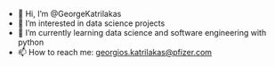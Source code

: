 - 👋 Hi, I’m @GeorgeKatrilakas
- 👀 I’m interested in data science projects
- 🌱 I’m currently learning data science and software engineering with python
- 📫 How to reach me: georgios.katrilakas@pfizer.com

<!---
GeorgeKatrilakas/GeorgeKatrilakas is a ✨ special ✨ repository because its `README.md` (this file) appears on your GitHub profile.
You can click the Preview link to take a look at your changes.
--->
